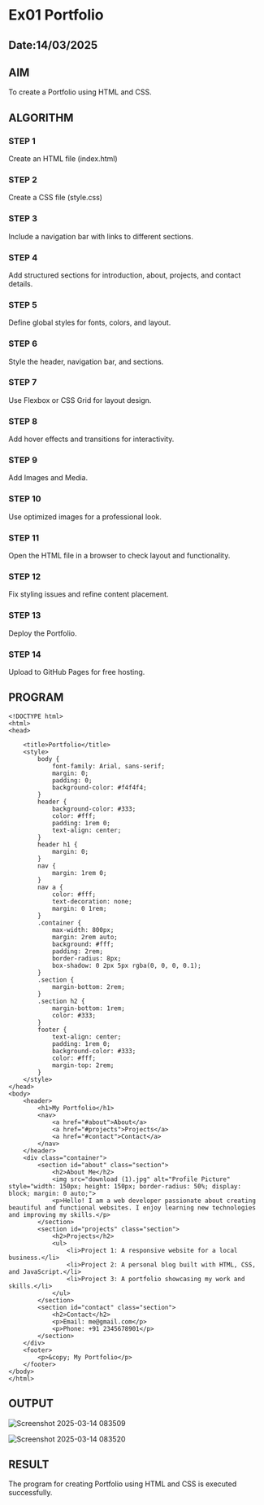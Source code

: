 # Ex01 Portfolio
## Date:14/03/2025

## AIM
To create a Portfolio using HTML and CSS.

## ALGORITHM
### STEP 1
Create an HTML file (index.html)

### STEP 2
Create a CSS file (style.css)

### STEP 3
Include a navigation bar with links to different sections.

### STEP 4
Add structured sections for introduction, about, projects, and contact details.

### STEP 5
Define global styles for fonts, colors, and layout.

### STEP 6
Style the header, navigation bar, and sections.

### STEP 7
Use Flexbox or CSS Grid for layout design.

### STEP 8
Add hover effects and transitions for interactivity.

### STEP 9
Add Images and Media.

### STEP 10
Use optimized images for a professional look.

### STEP 11
Open the HTML file in a browser to check layout and functionality.

### STEP 12
Fix styling issues and refine content placement.

### STEP 13
Deploy the Portfolio.

### STEP 14
Upload to GitHub Pages for free hosting.

## PROGRAM
```
<!DOCTYPE html>
<html>
<head>
   
    <title>Portfolio</title>
    <style>
        body {
            font-family: Arial, sans-serif;
            margin: 0;
            padding: 0;
            background-color: #f4f4f4;
        }
        header {
            background-color: #333;
            color: #fff;
            padding: 1rem 0;
            text-align: center;
        }
        header h1 {
            margin: 0;
        }
        nav {
            margin: 1rem 0;
        }
        nav a {
            color: #fff;
            text-decoration: none;
            margin: 0 1rem;
        }
        .container {
            max-width: 800px;
            margin: 2rem auto;
            background: #fff;
            padding: 2rem;
            border-radius: 8px;
            box-shadow: 0 2px 5px rgba(0, 0, 0, 0.1);
        }
        .section {
            margin-bottom: 2rem;
        }
        .section h2 {
            margin-bottom: 1rem;
            color: #333;
        }
        footer {
            text-align: center;
            padding: 1rem 0;
            background-color: #333;
            color: #fff;
            margin-top: 2rem;
        }
    </style>
</head>
<body>
    <header>
        <h1>My Portfolio</h1>
        <nav>
            <a href="#about">About</a>
            <a href="#projects">Projects</a>
            <a href="#contact">Contact</a>
        </nav>
    </header>
    <div class="container">
        <section id="about" class="section">
            <h2>About Me</h2>
            <img src="download (1).jpg" alt="Profile Picture" style="width: 150px; height: 150px; border-radius: 50%; display: block; margin: 0 auto;">
            <p>Hello! I am a web developer passionate about creating beautiful and functional websites. I enjoy learning new technologies and improving my skills.</p>
        </section>
        <section id="projects" class="section">
            <h2>Projects</h2>
            <ul>
                <li>Project 1: A responsive website for a local business.</li>
                <li>Project 2: A personal blog built with HTML, CSS, and JavaScript.</li>
                <li>Project 3: A portfolio showcasing my work and skills.</li>
            </ul>
        </section>
        <section id="contact" class="section">
            <h2>Contact</h2>
            <p>Email: me@gmail.com</p>
            <p>Phone: +91 2345678901</p>
        </section>
    </div>
    <footer>
        <p>&copy; My Portfolio</p>
    </footer>
</body>
</html>
```

## OUTPUT
![Screenshot 2025-03-14 083509](https://github.com/user-attachments/assets/e1d31399-f98b-4d10-936d-ca35ef5611ba)

![Screenshot 2025-03-14 083520](https://github.com/user-attachments/assets/6bf38af4-acc5-465f-99db-51ce86c7de0a)



## RESULT
The program for creating Portfolio using HTML and CSS is executed successfully.
